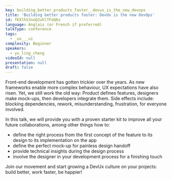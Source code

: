 ```yaml
---
key: building_better_products_faster__devux_is_the_new_devops
title: 'Building better products faster: DevUx is the new DevOps'
id: fKXlhS3noQ2uhlTFeQ6s
language: Anglais (or French if preferred)
talkType: conference
tags:
  - _ux___ui
complexity: Beginner
speakers:
  - yu_ling_cheng
videoId: null
presentation: null
draft: false
---
```

Front-end development has gotten trickier over the years. As new frameworks enable more complex behaviour, UX expectations have also risen.
Yet, we still work the old way: Product defines features, designers make mock-ups, then developers integrate them. Side effects include: blocking dependencies, rework, misunderstanding, frustration, for everyone involved.

In this talk, we will provide you with a proven starter kit to improve all your future collaborations, among other things how to:

- define the right process from the first concept of the feature to its design to its implementation on the app
- define the perfect mock-up for painless design handoff
- provide technical insights during the design process
- involve the designer in your development process for a finishing touch

Join our movement and start growing a DevUx culture on your projects: build better, work faster, be happier!